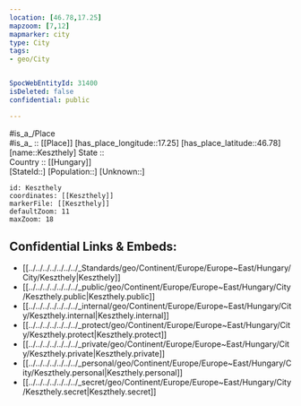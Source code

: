 ```yaml
---
location: [46.78,17.25] 
mapzoom: [7,12] 
mapmarker: city 
type: City
tags:
- geo/City


SpocWebEntityId: 31400
isDeleted: false
confidential: public

---
```

#is_a_/Place  
#is_a_ :: [[Place]] 
[has_place_longitude::17.25] 
[has_place_latitude::46.78] 
[name::Keszthely] 
State ::  
Country :: [[Hungary]]  
[StateId::] 
[Population::] 
[Unknown::] 


```leaflet
id: Keszthely
coordinates: [[Keszthely]] 
markerFile: [[Keszthely]] 
defaultZoom: 11 
maxZoom: 18
```


## Confidential Links & Embeds: 
- [[../../../../../../../_Standards/geo/Continent/Europe/Europe~East/Hungary/City/Keszthely|Keszthely]] 
- [[../../../../../../../_public/geo/Continent/Europe/Europe~East/Hungary/City/Keszthely.public|Keszthely.public]] 
- [[../../../../../../../_internal/geo/Continent/Europe/Europe~East/Hungary/City/Keszthely.internal|Keszthely.internal]] 
- [[../../../../../../../_protect/geo/Continent/Europe/Europe~East/Hungary/City/Keszthely.protect|Keszthely.protect]] 
- [[../../../../../../../_private/geo/Continent/Europe/Europe~East/Hungary/City/Keszthely.private|Keszthely.private]] 
- [[../../../../../../../_personal/geo/Continent/Europe/Europe~East/Hungary/City/Keszthely.personal|Keszthely.personal]] 
- [[../../../../../../../_secret/geo/Continent/Europe/Europe~East/Hungary/City/Keszthely.secret|Keszthely.secret]] 

